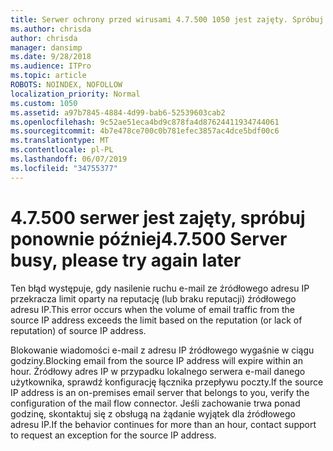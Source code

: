 ```yaml
---
title: Serwer ochrony przed wirusami 4.7.500 1050 jest zajęty. Spróbuj ponownie później z [XXX.XXX.XXX.XXX]
ms.author: chrisda
author: chrisda
manager: dansimp
ms.date: 9/28/2018
ms.audience: ITPro
ms.topic: article
ROBOTS: NOINDEX, NOFOLLOW
localization_priority: Normal
ms.custom: 1050
ms.assetid: a97b7845-4884-4d99-bab6-52539603cab2
ms.openlocfilehash: 9c52ae51eca4bd9c878fa4d87624411934744061
ms.sourcegitcommit: 4b7e478ce700c0b781efec3857ac4dce5bdf00c6
ms.translationtype: MT
ms.contentlocale: pl-PL
ms.lasthandoff: 06/07/2019
ms.locfileid: "34755377"
---
```

# <a name="47500-server-busy-please-try-again-later"></a><span data-ttu-id="c443c-103">4.7.500 serwer jest zajęty, spróbuj ponownie później</span><span class="sxs-lookup"><span data-stu-id="c443c-103">4.7.500 Server busy, please try again later</span></span>

<span data-ttu-id="c443c-104">Ten błąd występuje, gdy nasilenie ruchu e-mail ze źródłowego adresu IP przekracza limit oparty na reputację (lub braku reputacji) źródłowego adresu IP.</span><span class="sxs-lookup"><span data-stu-id="c443c-104">This error occurs when the volume of email traffic from the source IP address exceeds the limit based on the reputation (or lack of reputation) of source IP address.</span></span>

<span data-ttu-id="c443c-105">Blokowanie wiadomości e-mail z adresu IP źródłowego wygaśnie w ciągu godziny.</span><span class="sxs-lookup"><span data-stu-id="c443c-105">Blocking email from the source IP address will expire within an hour.</span></span> <span data-ttu-id="c443c-106">Źródłowy adres IP w przypadku lokalnego serwera e-mail danego użytkownika, sprawdź konfigurację łącznika przepływu poczty.</span><span class="sxs-lookup"><span data-stu-id="c443c-106">If the source IP address is an on-premises email server that belongs to you, verify the configuration of the mail flow connector.</span></span> <span data-ttu-id="c443c-107">Jeśli zachowanie trwa ponad godzinę, skontaktuj się z obsługą na żądanie wyjątek dla źródłowego adresu IP.</span><span class="sxs-lookup"><span data-stu-id="c443c-107">If the behavior continues for more than an hour, contact support to request an exception for the source IP address.</span></span>
